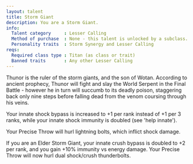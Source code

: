 ```yaml
---
layout: talent
title: Storm Giant
description: You are a Storm Giant.
info:
  Talent category     : Lesser Calling
  Method of purchase  : None - this talent is unlocked by a subclass.
  Personality traits  : Storm Synergy and Lesser Calling
reqs:
  Required class type : Titan (as class or trait)
  Banned traits       : Any other Lesser Calling
---
```


Thunor is the ruler of the storm giants, and the son of Wotan. According to ancient prophecy, Thunor will fight and slay the World Serpent in the Final Battle - however he in turn will succumb to its deadly poison, staggering back only nine steps before falling dead from the venom coursing through his veins.

Your innate shock bypass is increased to +1 per rank instead of +1 per 3 ranks, while your innate shock immunity is doubled (see 'help innate').

Your Precise Throw will hurl lightning bolts, which inflict shock damage.

If you are an Elder Storm Giant, your innate crush bypass is doubled to +2 per rank, and you gain +10% immunity vs energy damage. Your Precise Throw will now hurl dual shock/crush thunderbolts.